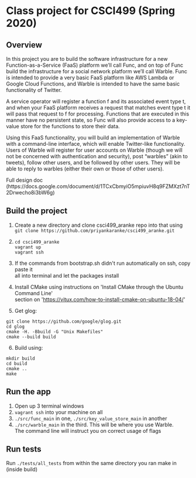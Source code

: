   
<h1> Class project for CSCI499 (Spring 2020) </h1>  

<h2>Overview</h2>  

<p> In this project you are to build the software infrastructure for a new Function-as-a-Service (FaaS) platform we’ll call  
Func, and on top of Func build the infrastructure for a social network platform we’ll call Warble.  Func is intended to
provide a very basic FaaS platform like AWS Lambda or Google Cloud Functions, and Warble is intended to have the same basic  
functionality of Twitter. </p>

<p> A service operator will register a function f and its associated event type t, and when your FaaS platform receives a request that matches event type t it will pass that request to f for processing.  Functions that are executed in this manner have no persistent state, so Func will also provide access to a key-value store for the functions to store their data. </p>

<p> Using this FaaS functionality, you will build an implementation of Warble with a command-line interface, which will enable  
Twitter-like functionality.  Users of Warble will register for user accounts on Warble (though we will not be concerned with  
authentication and security), post “warbles” (akin to tweets), follow other users, and be followed by other users.  They will  
be able to reply to warbles (either their own or those of other users). </p>

<p> Full design doc (https://docs.google.com/document/d/1TCxCbmyiO5mpiuvH8q9FZMXzt7nT2Drwecho8i3bW6g) </p>

<h2>Build the project</h2>    

1. Create a new directory and clone csci499_aranke repo into that using  
`git clone https://github.com/priyankaranke/csci499_aranke.git`  
  
2. ```
   cd csci499_aranke    
   vagrant up  
   vagrant ssh  
   ```
  
3. If the commands from bootstrap.sh didn't run automatically on ssh, copy paste it    
all into terminal and let the packages install  
  
4. Install CMake using instructions on 'Install CMake through the Ubuntu Command Line'  
section on 'https://vitux.com/how-to-install-cmake-on-ubuntu-18-04/'  

5. Get glog:  
```
git clone https://github.com/google/glog.git
cd glog  
cmake -H. -Bbuild -G "Unix Makefiles"  
cmake --build build
```

6. Build using:  
```
mkdir build  
cd build  
cmake ..  
make  
```

<h2>Run the app</h2>  

1. Open up 3 terminal windows  
2. `vagrant ssh` into your machine on all  
3. `./src/func_main` in one, `./src/key_value_store_main` in another  
4. `./src/warble_main` in the third. This will be where you use Warble.  
The command line will instruct you on correct usage of flags

<h2>Run tests</h2>  

Run `./tests/all_tests` from within the same directory you ran make in (inside build)
